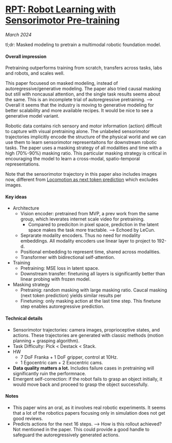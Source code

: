 # [RPT: Robot Learning with Sensorimotor Pre-training](https://arxiv.org/abs/2306.10007)

_March 2024_

tl;dr: Masked modeling to pretrain a multimodal robotic foundation model.

#### Overall impression
Pretraining outperforms training from scratch, transfers across tasks, labs and robots, and scales well.

This paper focusesd on masked modeling, instead of autoregressive/generative modeling. The paper also tried causal masking but still with noncausal attention, and the single task results seems about the same. This is an incomplete trial of autoregressive pretraining. --> Overall it seems that the industry is moving to generative modeling for better scalability and more available recipes. It would be nice to see a generative model variant. 

Robotic data contains rich sensory and motor information (action) difficult to capture with visual pretraining alone. The unlabeled sensorimotor trajectories implicitly encode the structure of the physical world and we can use them to learn sensorimotor representaitons for downstream robotic tasks. The paper uses a masking strategy of all modalities and time with a high (70%-90%) masking ratio. This particular masking strategy is critical in encouraging the model to learn a cross-modal, spatio-temporal representations.

Note that the sensorimotor trajectory in this paper also includes images now, different from [Locomotion as next token prediction](locomotion_next_token_pred.md) which excludes images.

#### Key ideas
- Architecture
	- Vision encoder: pretrained from MVP, a prev work from the same group, which leverates internet scale video for pretraining.
		- Compared to prediciton in pixel space, prediction in the latent space makes the task more tractable. --> Echoed by LeCun.
	- Seprarate modality encoders. Thus no need for modality embeddings. All modality encoders use linear layer to project to 192-d.
	- Positional embedding to represent time, shared across modalities. 
	- Transformer with bidirectional self-attention.
- Training 
	- Pretraining: MSE loss in latent space.
	- Downstream transfer: finetuning all layers is significantly better than linear probing with frozen model.
- Masking strategy
	- Pretrainig: random masking with large masking ratio. Caucal masking (next token prediction) yields similar results per 
	- Finetuning: only masking action at the last time step. This finetune step enables autoregressive prediction.

#### Technical details
- Sensorimotor trajectories: camera images, proprioceptive states, and actions. These trajectories are generated with classic methods (motion planning + grasping algorithm).
- Task Difficulty: Pick < Destack < Stack.
- HW
	- 7 DoF Franka + 1 DoF gripper, control at 10Hz.
	- 1 Egocentric cam + 2 Exocentric cams.
- **Data quality matters a lot.** Includes failure cases in pretraining will significantly ruin the performnace. 
- Emergent self-correction: if the robot fails to grasp an object initially, it would move back and proceed to grasp the object successfully.

#### Notes
- This paper wins an oral, as it involves real robotic experiments. It seems that a lot of the robotics papers focusing only in simulation does not get good reviews. 
- Predicts actions for the next 16 steps. --> How is this rollout achieved? Not mentioned in the paper. This could provide a good handle to safeguard the autoregressively generated actions. 
